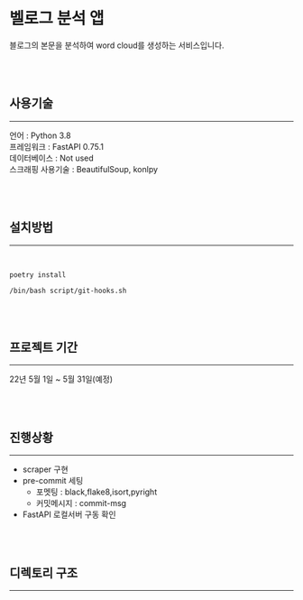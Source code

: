 # 벨로그 분석 앱
블로그의 본문을 분석하여 word cloud를 생성하는 서비스입니다.

<br>
<br>

## 사용기술
---
언어 : Python 3.8 <br>
프레임워크 : FastAPI 0.75.1 <br>
데이터베이스 : Not used <br>
스크래핑 사용기술 : BeautifulSoup, konlpy

<br>
<br>


## 설치방법
---
<br>

```
poetry install
```

```
/bin/bash script/git-hooks.sh
```
<br>
<br>

## 프로젝트 기간
---
22년 5월 1일 ~ 5월 31일(예정)

<br>
<br>


## 진행상황
---
- scraper 구현
- pre-commit 세팅  
    - 포멧팅 : black,flake8,isort,pyright
    - 커밋메시지 : commit-msg
- FastAPI 로컬서버 구동 확인



<br>
<br>



## 디렉토리 구조
---

```

```